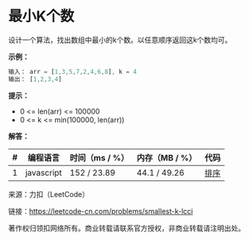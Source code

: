 # 最小K个数

设计一个算法，找出数组中最小的k个数。以任意顺序返回这k个数均可。

**示例：**

``` javascript
输入： arr = [1,3,5,7,2,4,6,8], k = 4
输出： [1,2,3,4]
```

**提示：**

- 0 <= len(arr) <= 100000
- 0 <= k <= min(100000, len(arr))

**解答：**

**#**|**编程语言**|**时间（ms / %）**|**内存（MB / %）**|**代码**
--|--|--|--|--
1|javascript|152 / 23.89|44.1 / 49.26|[排序](./javascript/ac_v1.js)

来源：力扣（LeetCode）

链接：https://leetcode-cn.com/problems/smallest-k-lcci

著作权归领扣网络所有。商业转载请联系官方授权，非商业转载请注明出处。
